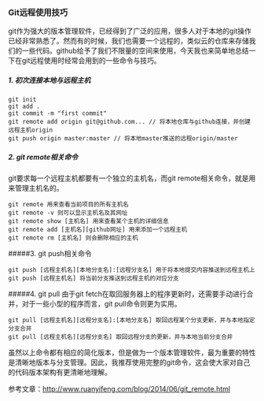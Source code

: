 ### Git远程使用技巧
git作为强大的版本管理软件，已经得到了广泛的应用，很多人对于本地的git操作已经非常熟悉了。然而有的时候，我们也需要一个远程的，类似云的仓库来存储我们的一些代码。github给予了我们不限量的空间来使用，今天我也来简单地总结一下在git远程使用时经常会用到的一些命令与技巧。  
##### 1. 初次连接本地与远程主机
```
git init
git add .
git commit -m "first commit"
git remote add origin git@github.com... // 将本地仓库与github连接，并创建远程主机origin
git push origin master:master // 将本地master推送的远程origin/master
```
##### 2. git remote相关命令
git要求每一个远程主机都要有一个独立的主机名，而git remote相关命令，就是用来管理主机名的。  
```
git remote 用来查看当前项目的所有主机名
git remote -v 则可以显示主机名及其网址
git remote show [主机名] 用来查看某个主机的详细信息
git remote add [主机名][github网址] 用来添加一个远程主机
git remote rm [主机名] 则会删除相应的主机
```
#####3. git push相关命令
```
git push [远程主机名][本地分支名]:[远程分支名] 用于将本地提交内容推送到远程主机上
git push [远程主机名] 将当前分支推送到远程主机的对应分支
```
#####4. git pull
由于git fetch在取回服务器上的程序更新时，还需要手动进行合并，对于一些小型的程序而言，git pull命令则更为实用。
```
git pull [远程主机名][远程分支名]:[本地分支名] 取回远程某个分支更新，并与本地指定分支合并
git pull [远程主机名][远程分支名] 取回远程分支的更新，并与本地当前分支合并
```
虽然以上命令都有相应的简化版本，但是做为一个版本管理软件，最为重要的特性是清晰地版本与分支管理。因此，我推荐使用完整的git命令，这会使大家对自己的代码版本架构有更清晰地理解。

参考文章：http://www.ruanyifeng.com/blog/2014/06/git_remote.html
